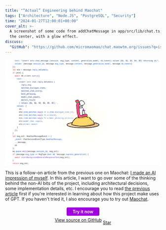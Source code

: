 ```yaml
---
title: "“Actual” Engineering behind Maochat"
tags: ["Architecture", "Node.JS", "PostgreSQL", "Security"]
time: "2024-01-27T12:00:01+00:00"
cover_alt: >-
  A screenshot of some code from addChatMessage in app/src/lib/chat.ts, with the logo for Maochat overlaid in
  the center, with a glow effect.
discuss:
  "GitHub": "https://github.com/micromaomao/chat.maowtm.org/issues?q=is%3Aissue+no%3Aproject+"
---
```


![cover](./cover.png)

<style>
  .coverimg {
    max-height: 600px;
  }
</style>

This is a follow-on article from the previous one on Maochat: [I made an AI impression of myself](../maochat-ai/en.html). In this article, I want to go over some of the thinking behind the non-AI bits of the project, including architectural decisions, some implementation details, etc. I encourage you to read [the previous article](../maochat-ai/en.html) first if you're interested in learning about how this project make uses of GPT. If you haven't tried it, I also encourage you to try out <a href="https://chat.maowtm.org/" target="_blank">Maochat</a>.

<style>
  .trynow {
    display: inline-block;
    padding: 5px 20px;
    background-color: #a200e1;
    color: #ffffff;
    text-decoration: none;
    border-radius: 4px;
    font-weight: 600;
    margin: 5px;
  }

  .trynow:hover, .trynow:active, .trynow:focus {
    background-color: #8a00cd;
  }

  .trynow:hover:active {
    background-color: #46127d;
  }
</style>
<script async defer src="https://buttons.github.io/buttons.js"></script>

<p style="text-align: center;">
  <a href="https://chat.maowtm.org" target="_blank" class="trynow">Try it now</a><br>
  <a href="https://github.com/micromaomao/chat.maowtm.org" target="_blank" style="vertical-align: 8px;">View source on GitHub</a>
  <a class="github-button" href="https://github.com/micromaomao/chat.maowtm.org" data-size="large" data-show-count="true" aria-label="Star micromaomao/chat.maowtm.org on GitHub">Star</a>
</p>
